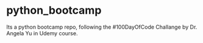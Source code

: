 # python_bootcamp
Its a python bootcamp repo, following the #100DayOfCode Challange by Dr. Angela Yu in Udemy course.
